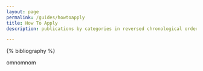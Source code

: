 ```yaml
---
layout: page
permalink: /guides/howtoapply
title: How To Apply
description: publications by categories in reversed chronological order. generated by jekyll-scholar.

---
```


<!-- _pages/publications.md -->
<div class="publications">

{% bibliography %}

</div>


omnomnom